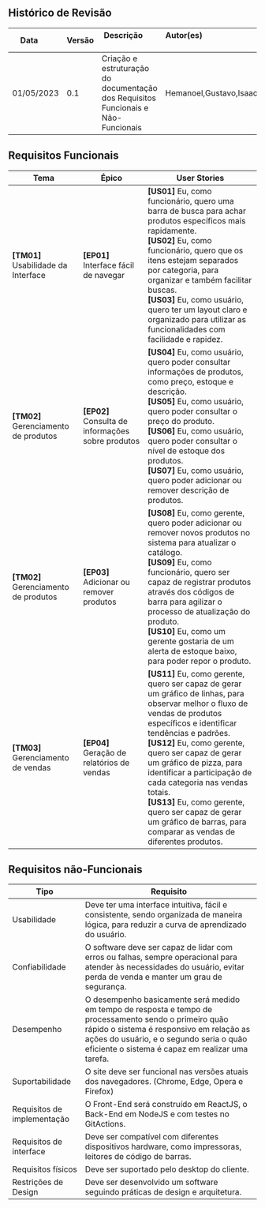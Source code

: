 ## Histórico de Revisão

| Data       | Versão | Descrição            | Autor(es)                                                   |
| ---------- | ------ | -------------------- | ------------------------------------------------------------ |
|01/05/2023 | 0.1 | Criação e estruturação do documentação dos Requisitos Funcionais e Não-Funcionais | Hemanoel,Gustavo,Isaac |

## Requisitos Funcionais

| Tema           | Épico | User Stories |
| -------------- | ----------------------------------------------------- |-----|
|<b>[TM01]</b> Usabilidade da Interface|<b>[EP01]</b> Interface fácil de navegar |<b>[US01]</b> Eu, como funcionário, quero uma barra de busca para achar produtos específicos mais rapidamente.<br><b>[US02]</b> Eu, como funcionário, quero que os itens estejam separados por categoria, para organizar e também facilitar buscas.<br><b>[US03] </b>Eu, como usuário, quero ter um layout claro e organizado para utilizar as funcionalidades com facilidade e rapidez.<br>|
|<b>[TM02]</b> Gerenciamento de produtos|<b>[EP02]</b> Consulta de informações sobre produtos | <b>[US04]</b> Eu, como usuário, quero poder consultar informações de produtos, como preço, estoque e descrição.<br><b>[US05]</b> Eu, como usuário, quero poder consultar o preço do produto.<br><b>[US06]</b> Eu, como usuário, quero poder consultar o nível de estoque dos produtos.<br><b>[US07]</b> Eu, como usuário, quero poder adicionar ou remover descrição de produtos.|
|<b>[TM02]</b> Gerenciamento de produtos|<b>[EP03]</b> Adicionar ou remover produtos | <b>[US08]</b> Eu, como gerente, quero poder adicionar ou remover novos produtos no sistema para atualizar o catálogo.<br><b>[US09]</b> Eu, como funcionário, quero ser capaz de registrar produtos através dos códigos de barra para agilizar o processo de atualização do produto.<br><b>[US10]</b> Eu, como um gerente gostaria de um alerta de estoque baixo, para poder repor o produto.|
|<b>[TM03]</b> Gerenciamento de vendas|<b>[EP04]</b> Geração de relatórios de vendas|<b>[US11]</b> Eu, como gerente, quero ser capaz de gerar um gráfico de linhas, para observar melhor o fluxo de vendas de produtos específicos e identificar tendências e padrões.<br><b>[US12]</b> Eu, como gerente, quero ser capaz de gerar um gráfico de pizza, para identificar a participação de cada categoria nas vendas totais.<br><b>[US13]</b> Eu, como gerente, quero ser capaz de gerar um gráfico de barras, para comparar as vendas de diferentes produtos.|









## Requisitos não-Funcionais
| Tipo      | Requisito |
| -------------- | ------------|
|Usabilidade|Deve ter uma interface intuitiva, fácil e consistente, sendo organizada de maneira lógica, para reduzir a curva de aprendizado do usuário.|
|Confiabilidade|O software deve ser capaz de lidar com erros ou falhas, sempre operacional para atender às necessidades do usuário, evitar perda de venda e manter um grau de segurança.|
|Desempenho|O desempenho basicamente será medido em tempo de resposta e tempo de processamento sendo o primeiro quão rápido o sistema é responsivo em relação as ações do usuário, e o segundo seria o quão eficiente o sistema é capaz em realizar uma tarefa.|
|Suportabilidade|O site deve ser funcional nas versões atuais dos navegadores. (Chrome, Edge, Opera e Firefox)|
|Requisitos de implementação|O Front-End será construído em ReactJS, o Back-End em NodeJS e com testes no GitActions.|
|Requisitos de interface|Deve ser compatível com diferentes dispositivos hardware, como impressoras, leitores de código de barras.|
|Requisitos físicos|Deve ser suportado pelo desktop do cliente.|
|Restrições de Design|Deve ser desenvolvido um software seguindo práticas de design e arquitetura.|

